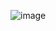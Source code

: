 ![image](https://github.com/ilrexho2011/Project-EULER-Possible-Solutions-Problems-301_to_400/assets/61479363/83eb01c0-ac05-4bb9-a3a2-c7d034d903e9)

